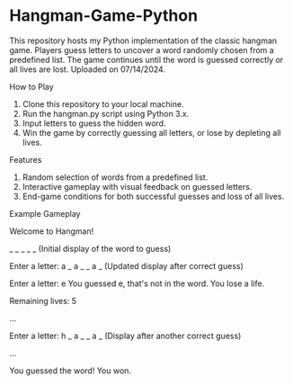 # Hangman-Game-Python

This repository hosts my Python implementation of the classic hangman game. Players guess letters to uncover a word randomly chosen from a predefined list. The game continues until the word is guessed correctly or all lives are lost. Uploaded on 07/14/2024.

How to Play

1. Clone this repository to your local machine.
2. Run the hangman.py script using Python 3.x.
3. Input letters to guess the hidden word.
4. Win the game by correctly guessing all letters, or lose by depleting all lives.
   
Features

1. Random selection of words from a predefined list.
2. Interactive gameplay with visual feedback on guessed letters.
3. End-game conditions for both successful guesses and loss of all lives.
   
Example Gameplay

Welcome to Hangman!

_ _ _ _ _   (Initial display of the word to guess)

Enter a letter: a
_ a _ _ a _   (Updated display after correct guess)

Enter a letter: e
You guessed e, that's not in the word. You lose a life.

Remaining lives: 5

...

Enter a letter: h
_ a _ _ a _   (Display after another correct guess)

...

You guessed the word! You won.
